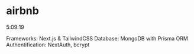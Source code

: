 # airbnb
5:09:19

Frameworks: Next.js & TailwindCSS
Database: MongoDB with Prisma ORM
Authentification: NextAuth, bcrypt
